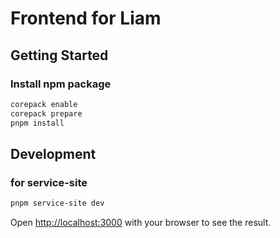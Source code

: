 # Frontend for Liam

## Getting Started

### Install npm package

```sh
corepack enable
corepack prepare
pnpm install
```

## Development

### for service-site

```sh
pnpm service-site dev
```

Open [http://localhost:3000](http://localhost:3000) with your browser to see the result.